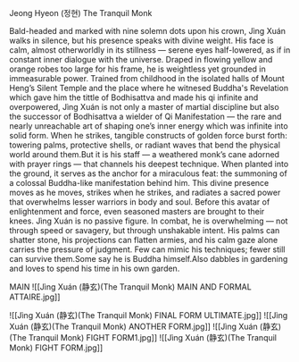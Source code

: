 Jeong Hyeon (정현) The Tranquil Monk

Bald-headed and marked with nine solemn dots upon his crown, Jìng Xuán walks in silence, but his presence speaks with divine weight. His face is calm, almost otherworldly in its stillness — serene eyes half-lowered, as if in constant inner dialogue with the universe. Draped in flowing yellow and orange robes too large for his frame, he is weightless yet grounded in immeasurable power.
Trained from childhood in the isolated halls of Mount Heng’s Silent Temple and the place where he witnesed Buddha's Revelation which gave him the tittle of Bodhisattva and made his qi infinite and overpowered, Jìng Xuán is not only a master of martial discipline but also the successor of Bodhisattva a wielder of Qi Manifestation — the rare and nearly unreachable art of shaping one’s inner energy which was infinite into solid form. When he strikes, tangible constructs of golden force burst forth: towering palms, protective shells, or radiant waves that bend the physical world around them.But it is his staff — a weathered monk’s cane adorned with prayer rings — that channels his deepest technique. When planted into the ground, it serves as the anchor for a miraculous feat: the summoning of a colossal Buddha-like manifestation behind him. This divine presence moves as he moves, strikes when he strikes, and radiates a sacred power that overwhelms lesser warriors in body and soul. Before this avatar of enlightenment and force, even seasoned masters are brought to their knees. Jìng Xuán is no passive figure. In combat, he is overwhelming — not through speed or savagery, but through unshakable intent. His palms can shatter stone, his projections can flatten armies, and his calm gaze alone carries the pressure of judgment. Few can mimic his techniques; fewer still can survive them.Some say he is Buddha himself.Also dabbles in gardening and loves to spend his time in his own garden.

MAIN
![[Jìng Xuán (静玄)(The Tranquil Monk) MAIN AND FORMAL ATTAIRE.jpg]]



![[Jìng Xuán (静玄)(The Tranquil Monk) FINAL FORM ULTIMATE.jpg]]
![[Jìng Xuán (静玄)(The Tranquil Monk) ANOTHER FORM.jpg]]
![[Jìng Xuán (静玄)(The Tranquil Monk) FIGHT FORM1.jpg]]
![[Jìng Xuán (静玄)(The Tranquil Monk) FIGHT FORM.jpg]]


